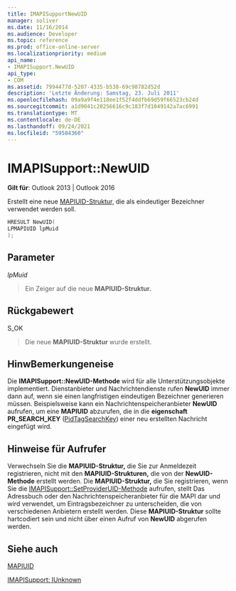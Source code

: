 ```yaml
---
title: IMAPISupportNewUID
manager: soliver
ms.date: 11/16/2014
ms.audience: Developer
ms.topic: reference
ms.prod: office-online-server
ms.localizationpriority: medium
api_name:
- IMAPISupport.NewUID
api_type:
- COM
ms.assetid: 7994477d-5207-4335-b538-69c98782d52d
description: 'Letzte Änderung: Samstag, 23. Juli 2011'
ms.openlocfilehash: 09a9a9f4e118ee1f52f4ddfb69d59f66523cb24d
ms.sourcegitcommit: a1d9041c20256616c9c183f7d1049142a7ac6991
ms.translationtype: MT
ms.contentlocale: de-DE
ms.lasthandoff: 09/24/2021
ms.locfileid: "59584360"
---
```

# <a name="imapisupportnewuid"></a>IMAPISupport::NewUID

  
  
**Gilt für**: Outlook 2013 | Outlook 2016 
  
Erstellt eine neue [MAPIUID-Struktur,](mapiuid.md) die als eindeutiger Bezeichner verwendet werden soll. 
  
```cpp
HRESULT NewUID(
LPMAPIUID lpMuid
);
```

## <a name="parameters"></a>Parameter

 _lpMuid_
  
> Ein Zeiger auf die neue **MAPIUID-Struktur.** 
    
## <a name="return-value"></a>Rückgabewert

S_OK 
  
> Die neue **MAPIUID-Struktur** wurde erstellt. 
    
## <a name="remarks"></a>HinwBemerkungeneise

Die **IMAPISupport::NewUID-Methode** wird für alle Unterstützungsobjekte implementiert. Dienstanbieter und Nachrichtendienste rufen **NewUID** immer dann auf, wenn sie einen langfristigen eindeutigen Bezeichner generieren müssen. Beispielsweise kann ein Nachrichtenspeicheranbieter **NewUID** aufrufen, um eine **MAPIUID** abzurufen, die in die **eigenschaft PR_SEARCH_KEY** ([PidTagSearchKey](pidtagsearchkey-canonical-property.md)) einer neu erstellten Nachricht eingefügt wird.
  
## <a name="notes-to-callers"></a>Hinweise für Aufrufer

Verwechseln Sie die **MAPIUID-Struktur,** die Sie zur Anmeldezeit registrieren, nicht mit den **MAPIUID-Strukturen,** die von der **NewUID-Methode** erstellt werden. Die **MAPIUID-Struktur,** die Sie registrieren, wenn Sie die [IMAPISupport::SetProviderUID-Methode](imapisupport-setprovideruid.md) aufrufen, stellt Das Adressbuch oder den Nachrichtenspeicheranbieter für die MAPI dar und wird verwendet, um Eintragsbezeichner zu unterscheiden, die von verschiedenen Anbietern erstellt werden. Diese **MAPIUID-Struktur** sollte hartcodiert sein und nicht über einen Aufruf von **NewUID** abgerufen werden.
  
## <a name="see-also"></a>Siehe auch



[MAPIUID](mapiuid.md)
  
[IMAPISupport: IUnknown](imapisupportiunknown.md)

